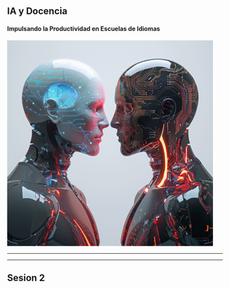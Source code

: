 
## IA y Docencia
#### Impulsando la Productividad en Escuelas de Idiomas

<img class="r-stretch" style="text-align: center" src="assets/coverIA&Ciber.webp">
 
---

---

## Sesion 2


